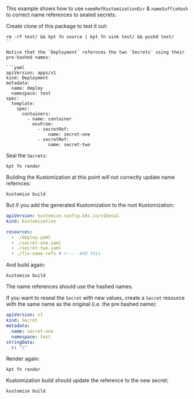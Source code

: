 This example shows how to use `nameRefKustomizationDir` & `nameSuffixHash` to correct name references to
sealed secrets.

Create clone of this package to test it out:

```shell
rm -rf test/ && kpt fn source | kpt fn sink test/ && pushd test/
``

Notice that the `Deployment` refernces the two `Secrets` using their pre-hashed names:

```yaml
apiVersion: apps/v1
kind: Deployment
metadata:
  name: deploy
  namespace: test
spec:
  template:
    spec:
      containers:
        - name: container
          envFrom:
            - secretRef:
                name: secret-one
            - secretRef:
                name: secret-two
```

Seal the `Secrets`:

```shell
kpt fn render
```

Building the Kustomization at this point will not correctly update name refernces:

```shell
kustomize build
```

But if you add the generated Kustomization to the root Kustomization:

```yaml
apiVersion: kustomize.config.k8s.io/v1beta1
kind: Kustomization

resources:
  - ./deploy.yaml
  - ./secret-one.yaml
  - ./secret-two.yaml
  - ./fix-name-refs # <---- Add this
```

And build again:

```shell
kustomize build
```

The name references should use the hashed names.

If you want to reseal the `Secret` with new values, create a `Secret` resource
with the same name as the original (i.e. the pre hashed name):

```yaml
apiVersion: v1
kind: Secret
metadata:
  name: secret-one
  namespace: test
stringData:
  c: "c"
```

Render again:

```shell
kpt fn render
```

Kustomization build should update the reference to the new secret:

```shell
kustomize build
```
